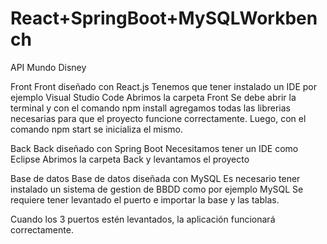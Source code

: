 # React+SpringBoot+MySQLWorkbench
API Mundo Disney

Front
Front diseñado con React.js Tenemos que tener instalado un IDE por ejemplo Visual Studio Code Abrimos la carpeta Front Se debe abrir la terminal y con el comando npm install agregamos todas las librerias necesarias para que el proyecto funcione correctamente. Luego, con el comando npm start se inicializa el mismo.

Back
Back diseñado con Spring Boot Necesitamos tener un IDE como Eclipse Abrimos la carpeta Back y levantamos el proyecto

Base de datos
Base de datos diseñada con MySQL Es necesario tener instalado un sistema de gestion de BBDD como por ejemplo MySQL Se requiere tener levantado el puerto e importar la base y las tablas.

Cuando los 3 puertos estén levantados, la aplicación funcionará correctamente.

